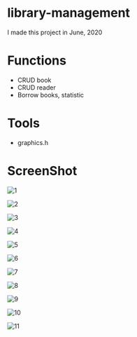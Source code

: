# library-management
I made this project in June, 2020

# Functions
* CRUD book
* CRUD reader
* Borrow books, statistic

# Tools
* graphics.h

# ScreenShot
![1](https://user-images.githubusercontent.com/65062359/164620673-80c314a1-cbdc-4897-aaab-d22df786e483.PNG)

![2](https://user-images.githubusercontent.com/65062359/164620887-209742a8-3639-46fe-a61c-14ad3a757de6.PNG)

![3](https://user-images.githubusercontent.com/65062359/164621108-c524b323-0d07-49a7-bb88-32fc1de254ab.PNG)

![4](https://user-images.githubusercontent.com/65062359/164621215-d1231bd4-cea6-461e-aed6-087e83ce7f0d.PNG)

![5](https://user-images.githubusercontent.com/65062359/164621309-c7a2e615-a617-44e3-8229-8bfc9a7462a5.PNG)

![6](https://user-images.githubusercontent.com/65062359/164621458-8138198f-71e8-4bf5-a402-357c918e840e.PNG)

![7](https://user-images.githubusercontent.com/65062359/164621661-f8cc98e5-b799-48ed-b48b-d08bf7109b26.PNG)

![8](https://user-images.githubusercontent.com/65062359/164621713-63fd4459-990b-44a6-89f3-fdb05e359001.PNG)

![9](https://user-images.githubusercontent.com/65062359/164621767-cd3c3147-a0f6-4391-a089-fa8f7c02e82a.PNG)

![10](https://user-images.githubusercontent.com/65062359/164621833-a4107677-45e5-4241-91ea-3a31b9edc591.PNG)

![11](https://user-images.githubusercontent.com/65062359/164621884-8eb3933c-b8af-479e-9a84-58706173d365.PNG)


